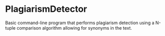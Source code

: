 # PlagiarismDetector
Basic command-line program that performs plagiarism detection using a N-tuple comparison algorithm allowing for synonyms in the text.
